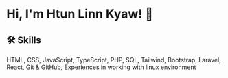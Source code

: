 
# Hi, I'm Htun Linn Kyaw! 👋


## 🛠 Skills
HTML, CSS, JavaScript, TypeScript, PHP, SQL, Tailwind, Bootstrap, Laravel, React, Git & GitHub, Experiences in working with linux environment


